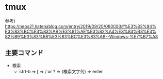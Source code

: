 # tmux

参考) https://neos21.hatenablog.com/entry/2019/09/20/080000#%E3%83%84%E3%83%BC%E3%83%AB%E3%81%AE%E3%82%A4%E3%83%B3%E3%82%B9%E3%83%88%E3%83%BC%E3%83%AB--Windows-%E7%B7%A8

## 主要コマンド

* 検索
  * ctrl-b => [ => / or ? => (検索文字列) => enter